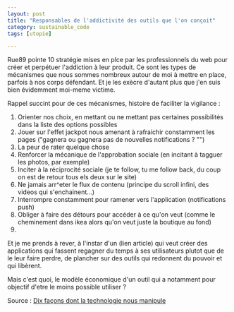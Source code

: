 ```yaml
---
layout: post
title: "Responsables de l'addictivité des outils que l'on conçoit"
category: sustainable_code
tags: [utopie]

---
```


Rue89 pointe 10 stratégie mises en plce par les professionnels du web pour créer et perpétuer l'addiction à leur produit. Ce sont les types de mécanismes que nous sommes nombreux autour de moi à mettre en place, parfois à nos corps défendant. Et je les exècre d'autant plus que j'en suis bien évidemment moi-meme victime.


Rappel succint pour de ces mécanismes, histoire de faciliter la vigilance :

1. Orienter nos choix, en mettant ou ne mettant pas certaines possibilités dans la liste des options possibles
2.  Jouer sur l'effet jackpot nous amenant à rafraichir constamment les pages ("gagnera ou gagnera pas de nouvelles notifications ? "")
3.  La peur de rater quelque chose
4.  Renforcer la mécanique de l'approbation sociale (en incitant à tagguer les photos, par exemple)
5.  Inciter à la réciprocité sociale (je te follow, tu me follow back, du coup on est de retour tous els deux sur le site)
6.  Ne jamais arr^eter le flux de contenu (principe du scroll infini, des videos qui s'enchainent...)
7.  Interrompre constamment pour ramener vers l'application (notifications push)
8.  Obliger à faire des détours pour accéder à ce qu'on veut (comme le cheminement dans ikea alors qu'on veut juste la boutique au fond)
9.

Et je me prends à rever, à l'instar d'un (lien article) qui veut créer des applications qui fassent regagner du temps à ses utilisateurs plutot que de le leur faire perdre, de plancher sur des outils qui redonnent du pouvoir et qui libèrent.

Mais c'est quoi, le modèle économique d'un outil qui a notamment pour objectif d'etre le moins possible utiliser ?

Source : [Dix façons dont la technologie nous manipule][source]


[source]: http://rue89.nouvelobs.com/2016/06/16/10-facons-dont-technologie-manipule-264364


